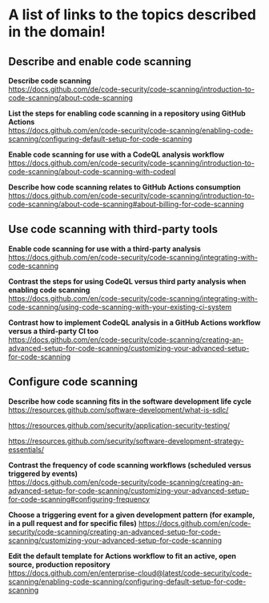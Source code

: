 # A list of links to the topics described in the domain!

## Describe and enable code scanning

**Describe code scanning**  
https://docs.github.com/de/code-security/code-scanning/introduction-to-code-scanning/about-code-scanning

**List the steps for enabling code scanning in a repository using GitHub Actions**  
https://docs.github.com/en/code-security/code-scanning/enabling-code-scanning/configuring-default-setup-for-code-scanning

**Enable code scanning for use with a CodeQL analysis workflow**  
https://docs.github.com/en/code-security/code-scanning/introduction-to-code-scanning/about-code-scanning-with-codeql

**Describe how code scanning relates to GitHub Actions consumption**  
https://docs.github.com/en/code-security/code-scanning/introduction-to-code-scanning/about-code-scanning#about-billing-for-code-scanning

## Use code scanning with third-party tools

**Enable code scanning for use with a third-party analysis**  
https://docs.github.com/en/code-security/code-scanning/integrating-with-code-scanning

**Contrast the steps for using CodeQL versus third party analysis when enabling code scanning**  
https://docs.github.com/en/code-security/code-scanning/integrating-with-code-scanning/using-code-scanning-with-your-existing-ci-system

**Contrast how to implement CodeQL analysis in a GitHub Actions workflow versus a third-party CI too**  
https://docs.github.com/en/code-security/code-scanning/creating-an-advanced-setup-for-code-scanning/customizing-your-advanced-setup-for-code-scanning

## Configure code scanning

**Describe how code scanning fits in the software development life cycle**  
https://resources.github.com/software-development/what-is-sdlc/  

https://resources.github.com/security/application-security-testing/  

https://resources.github.com/security/software-development-strategy-essentials/

**Contrast the frequency of code scanning workflows (scheduled versus triggered by events)**  
https://docs.github.com/en/code-security/code-scanning/creating-an-advanced-setup-for-code-scanning/customizing-your-advanced-setup-for-code-scanning#configuring-frequency

**Choose a triggering event for a given development pattern (for example, in a pull request and for specific files)**
https://docs.github.com/en/code-security/code-scanning/creating-an-advanced-setup-for-code-scanning/customizing-your-advanced-setup-for-code-scanning

**Edit the default template for Actions workflow to fit an active, open source, production repository**  
https://docs.github.com/en/enterprise-cloud@latest/code-security/code-scanning/enabling-code-scanning/configuring-default-setup-for-code-scanning
